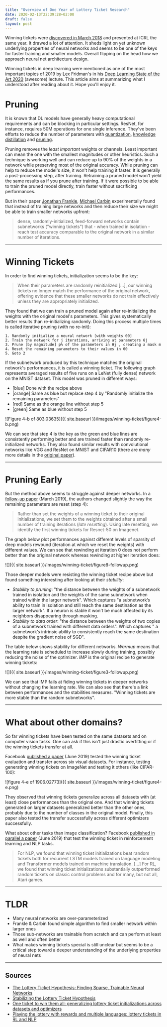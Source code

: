 ```yaml
---
title: "Overview of One Year of Lottery Ticket Research"
date: 2020-02-13T22:39:28+02:00
draft: false
layout: post
---
```


Winning tickets were [discovered in March 2018](https://arxiv.org/abs/1803.03635) and presented at ICRL the same year. It drawed a lot of attention. It sheds light on yet unknown underlying properties of neural networks and seems to be one of the keys for faster training and smaller models. Overall flipping on the head how we approach neural net architecture design. 

Winning tickets in deep learning were mentioned as one of the most important topics of 2019 by Lex Fridman's in his [Deep Learning State of the Art 2020](https://youtu.be/0VH1Lim8gL8?t=2761) (awesome) lecture. This article aims at summarizing what I understood after reading about it. Hope you'll enjoy it.

# Pruning

It is known that DL models have generally heavy computational requirements and can be blocking in particular settings. ResNet, for instance, requires 50M operations for one single inference. They've been efforts to reduce the number of parameters with [quantization](https://pytorch.org/docs/stable/quantization.html),
[knowledge distillation](https://towardsdatascience.com/what-is-knowledge-distillation-41bb77a3c6d8) and [pruning](https://github.com/he-y/Awesome-Pruning).

Pruning removes the *least important* weights or channels. Least important can mean the one with the smallest magnitudes or other heuristics. Such a technique is working well and can reduce up to 90% of the weights in a network while preserving most of the original accuracy. While pruning can help to reduce the model's size, it won't help training it faster. It is generally a post-processing step, after training. Retraining a pruned model won't yield the same results as if you prune after training. If it were possible to be able to train the pruned model directly, train faster without sacrificing performances.

But in their paper [Jonathan Frankle](https://arxiv.org/search/cs?searchtype=author&query=Frankle%2C+J), [Michael Carbin](https://arxiv.org/search/cs?searchtype=author&query=Carbin%2C+M) experimentally found that instead of training large networks and then reduce their size we might be able to train smaller networks upfront:

> dense, randomly-initialized, feed-forward networks contain subnetworks ("winning tickets") that - when trained in isolation - reach test accuracy comparable to the original network in a similar number of iterations.

-------

# Winning Tickets

In order to find winning tickets, initialization seems to be the key:

> When their parameters are randomly reinitialized [...], our winning tickets no longer match the performance of the original network, offering evidence that these smaller networks do not train effectively unless they are appropriately initialized.

They found that we can train a pruned model again after re-initializing the weights with the original model's parameters. This gives systematically better results than re-initializing randomly. Doing this process multiple times is called iterative pruning (with no re-init):

```
1. Randomly initialize a neural network [with weights θ0]
2. Train the network for j iterations, arriving at parameters θj 
3. Prune [by magnitude] p% of the parameters in θj , creating a mask m
4. Reset the remaining parameters to their values in θ0
5. Goto 2
```

If the subnetwork produced by this technique matches the original network's performances, it is called a winning ticket. The following graph represents averaged results of five runs on a LeNet (fully dense) network on the MNIST dataset. This model was pruned in different ways:

- [blue] Done with the recipe above
- [orange] Same as blue but replace step 4 by "Randomly initialize the remaining parameters"
- [red] Same as the orange line without step 5
- [green] Same as blue without step 5

![Figure 4-b of 803.03635]({{ site.baseurl }}/images/winning-ticket/figure4-b.png)

 We can see that step 4 is the key as the green and blue lines are consistently performing better and are trained faster than randomly re-initialized networks. They also found similar results with convolutional networks like VGG and ResNet on MNIST and CIFAR10 (there are *many* more details in the [original paper](https://arxiv.org/abs/1803.03635)).

----

# Pruning Early

But the method above seems to struggle against deeper networks. In a [follow-up paper](https://arxiv.org/abs/1903.01611) (March 2019), the authors changed slightly the way the remaining parameters are reset (step 4):

> Rather than set the weights of a winning ticket to their original initializations, we set them to the weights obtained after a small number of training iterations (*late resetting*). Using late resetting, we identify the first winning tickets for Resnet-50 on Imagenet.

The graph below plot performances against different levels of sparsity of deep models rewound (iteration at which we reset the weights) with different values. We can see that rewinding at iteration 0 does not perform better than the original network whereas rewinding at higher iteration does:

![]({{ site.baseurl }}/images/winning-ticket/figure8-followup.png)

Those deeper models were resisting the winning ticket recipe above but found something interesting after looking at their *stability*:

- *Stability to pruning*: "the distance between the weights of a
subnetwork trained in isolation and the weights of the same subnetwork when trained within the larger network". Which captures "a subnetwork’s ability to train in isolation and still reach the same destination as the larger network". If a neuron is stable it won't be much affected by its neighbors disappearing through masking.
- *Stability to data order*: "the distance between the weights of two copies of a subnetwork trained with different data orders". Which captures " a subnetwork’s intrinsic ability to consistently reach the same destination despite the gradient noise of SGD".

The table below shows stability for different networks. *Warmup* means that the learning rate is scheduled to increase slowly during training, possibly reducing the noise of the optimizer. *IMP* is the original recipe to generate winning tickets:

![]({{ site.baseurl }}/images/winning-ticket/figure3-followup.png)

We can see that IMP fails at fiding winning tickets in deeper networks without changing the learning rate. We can also see that there's a link between performances and the stabilities measures. "Winning tickets are more stable than the random subnetworks".

---

# What about other domains?

So far winning tickets have been tested on the same datasets and on computer vision tasks. One can ask if this isn't just drastic overfitting or if the winning tickets transfer at all. 

Facebook [published a paper](https://arxiv.org/abs/1906.02773) (June 2019) tested the winning ticket evaluation and transfer across six visual datasets. For instance, testing generating winning tickets on ImageNet and testing it others (like CIFAR-100):

![figure 4-e of 1906.02773]({{ site.baseurl }}/images/winning-ticket/figure4-e.png)

They observed that winning tickets generalize across all datasets with (at least) close performances than the original one. And that winning tickets generated on larger datasets generalized better than the other ones, probably due to the number of classes in the original model. Finally, this paper also tested the transfer successfully across different optimizers successfully.

What about other tasks than image classification? Facebook [published in parallel a paper](https://arxiv.org/abs/1906.02768) (June 2019) that test the winning ticket in reinforcement learning and NLP tasks.

> For NLP, we found that winning ticket initializations beat random tickets both for recurrent LSTM models trained on language modeling and Transformer models trained on machine translation. [...] For RL, we found that winning ticket initializations substantially outperformed random tickets on classic control problems and for many, but not all, Atari games.

----

# TLDR
- Many neural networks are over-parameterized
- Frankle & Carbin found simple algorithm to find smaller network within larger ones
- Those sub-networks are trainable from scratch and can perform at least as well and often better 
- What makes winning tickets special is still unclear but seems to be a critical step toward a deeper understanding of the underlying properties of neural nets

-----

## Sources
- [The Lottery Ticket Hypothesis: Finding Sparse, Trainable Neural Networks](https://arxiv.org/abs/1803.03635)
- [Stabilizing the Lottery Ticket Hypothesis](https://arxiv.org/abs/1903.01611)
- [One ticket to win them all: generalizing lottery ticket initializations across datasets and optimizers](https://arxiv.org/abs/1906.02773)
- [Playing the lottery with rewards and multiple languages: lottery tickets in RL and NLP](https://arxiv.org/abs/1906.02768)